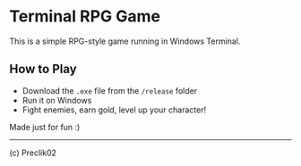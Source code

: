 # Terminal RPG Game

This is a simple RPG-style game running in Windows Terminal.

## How to Play
- Download the `.exe` file from the `/release` folder
- Run it on Windows
- Fight enemies, earn gold, level up your character!

Made just for fun :)

---

(c) Preclik02
